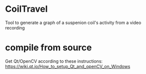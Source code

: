 # CoilTravel
Tool to generate a graph of a suspenion coil's activity from a video recording


# compile from source

Get Qt/OpenCV according to these instructions:  
https://wiki.qt.io/How_to_setup_Qt_and_openCV_on_Windows
